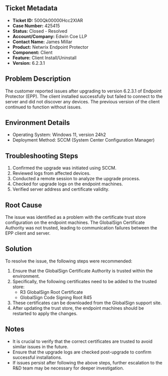 ## Ticket Metadata
- **Ticket ID:** 500Qk00000Hcc2XIAR
- **Case Number:** 425415
- **Status:** Closed - Resolved
- **Account/Company:** Edwin Coe LLP
- **Contact Name:** James Millar
- **Product:** Netwrix Endpoint Protector
- **Component:** Client
- **Feature:** Client Install/Uninstall
- **Version:** 6.2.3.1

## Problem Description
The customer reported issues after upgrading to version 6.2.3.1 of Endpoint Protector (EPP). The client installed successfully but failed to connect to the server and did not discover any devices. The previous version of the client continued to function without issues.

## Environment Details
- Operating System: Windows 11, version 24h2
- Deployment Method: SCCM (System Center Configuration Manager)

## Troubleshooting Steps
1. Confirmed the upgrade was initiated using SCCM.
2. Reviewed logs from affected devices.
3. Conducted a remote session to analyze the upgrade process.
4. Checked for upgrade logs on the endpoint machines.
5. Verified server address and certificate validity.

## Root Cause
The issue was identified as a problem with the certificate trust store configuration on the endpoint machines. The GlobalSign Certificate Authority was not trusted, leading to communication failures between the EPP client and server.

## Solution
To resolve the issue, the following steps were recommended:
1. Ensure that the GlobalSign Certificate Authority is trusted within the environment.
2. Specifically, the following certificates need to be added to the trusted store:
   - R3 GlobalSign Root Certificate
   - GlobalSign Code Signing Root R45
3. These certificates can be downloaded from the GlobalSign support site.
4. After updating the trust store, the endpoint machines should be restarted to apply the changes.

## Notes
- It is crucial to verify that the correct certificates are trusted to avoid similar issues in the future.
- Ensure that the upgrade logs are checked post-upgrade to confirm successful installations.
- If issues persist after following the above steps, further escalation to the R&D team may be necessary for deeper investigation.